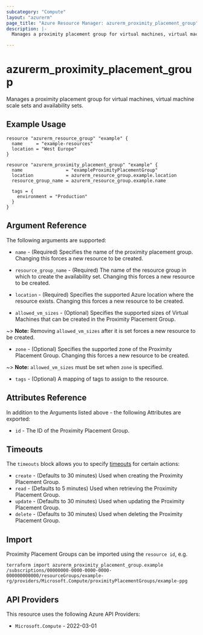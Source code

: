 ```yaml
---
subcategory: "Compute"
layout: "azurerm"
page_title: "Azure Resource Manager: azurerm_proximity_placement_group"
description: |-
  Manages a proximity placement group for virtual machines, virtual machine scale sets and availability sets.

---
```


# azurerm_proximity_placement_group

Manages a proximity placement group for virtual machines, virtual machine scale sets and availability sets.

## Example Usage

```hcl
resource "azurerm_resource_group" "example" {
  name     = "example-resources"
  location = "West Europe"
}

resource "azurerm_proximity_placement_group" "example" {
  name                = "exampleProximityPlacementGroup"
  location            = azurerm_resource_group.example.location
  resource_group_name = azurerm_resource_group.example.name

  tags = {
    environment = "Production"
  }
}
```

## Argument Reference

The following arguments are supported:

* `name` - (Required) Specifies the name of the proximity placement group. Changing this forces a new resource to be created.

* `resource_group_name` - (Required) The name of the resource group in which to create the availability set. Changing this forces a new resource to be created.

* `location` - (Required) Specifies the supported Azure location where the resource exists. Changing this forces a new resource to be created.

* `allowed_vm_sizes` - (Optional) Specifies the supported sizes of Virtual Machines that can be created in the Proximity Placement Group.

~> **Note:** Removing `allowed_vm_sizes` after it is set forces a new resource to be created.

* `zone` - (Optional) Specifies the supported zone of the Proximity Placement Group. Changing this forces a new resource to be created.

~> **Note:** `allowed_vm_sizes` must be set when `zone` is specified.

* `tags` - (Optional) A mapping of tags to assign to the resource.

## Attributes Reference

In addition to the Arguments listed above - the following Attributes are exported:

* `id` - The ID of the Proximity Placement Group.

## Timeouts

The `timeouts` block allows you to specify [timeouts](https://developer.hashicorp.com/terraform/language/resources/configure#define-operation-timeouts) for certain actions:

* `create` - (Defaults to 30 minutes) Used when creating the Proximity Placement Group.
* `read` - (Defaults to 5 minutes) Used when retrieving the Proximity Placement Group.
* `update` - (Defaults to 30 minutes) Used when updating the Proximity Placement Group.
* `delete` - (Defaults to 30 minutes) Used when deleting the Proximity Placement Group.

## Import

Proximity Placement Groups can be imported using the `resource id`, e.g.

```shell
terraform import azurerm_proximity_placement_group.example /subscriptions/00000000-0000-0000-0000-000000000000/resourceGroups/example-rg/providers/Microsoft.Compute/proximityPlacementGroups/example-ppg
```

## API Providers
<!-- This section is generated, changes will be overwritten -->
This resource uses the following Azure API Providers:

* `Microsoft.Compute` - 2022-03-01
